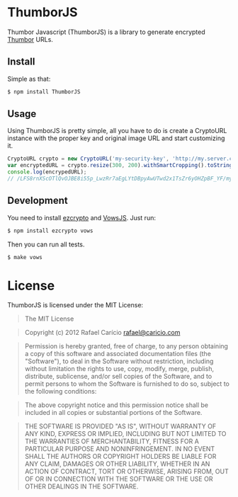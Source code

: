 # ThumborJS

Thumbor Javascript (ThumborJS) is a library to generate encrypted [Thumbor](https://github.com/globocom/thumbor/) URLs. 

## Install

Simple as that:

```bash
$ npm install ThumborJS
```

## Usage

Using ThumborJS is pretty simple, all you have to do is create a CryptoURL instance with the 
proper key and original image URL and start customizing it.

```javascript
CryptoURL crypto = new CryptoURL('my-security-key', 'http://my.server.com/path/to/my/image.jpg');
var encryptedURL = crypto.resize(300, 200).withSmartCropping().toString();
console.log(encrypedURL);
// /LFS8rnXScOTlQvOJBE8i55p_LwzRr7aEgLYtDBpyAwUTwd2x1TsZr6yOHZpBF_YF/my.server.com/some/path/to/image.jpg
```

## Development

You need to install [ezcrypto](https://github.com/ElmerZhang/ezcrypto) and [VowsJS](http://vowsjs.org/). Just run:

```bash
$ npm install ezcrypto vows
```

Then you can run all tests.

```bash
$ make vows
```

# License

ThumborJS is licensed under the MIT License:

> The MIT License

> Copyright (c) 2012 Rafael Carício <rafael@caricio.com>

> Permission is hereby granted, free of charge, to any person obtaining a copy
> of this software and associated documentation files (the "Software"), to deal
> in the Software without restriction, including without limitation the rights
> to use, copy, modify, merge, publish, distribute, sublicense, and/or sell
> copies of the Software, and to permit persons to whom the Software is
> furnished to do so, subject to the following conditions:

> The above copyright notice and this permission notice shall be included in
> all copies or substantial portions of the Software.

> THE SOFTWARE IS PROVIDED "AS IS", WITHOUT WARRANTY OF ANY KIND, EXPRESS OR
> IMPLIED, INCLUDING BUT NOT LIMITED TO THE WARRANTIES OF MERCHANTABILITY,
> FITNESS FOR A PARTICULAR PURPOSE AND NONINFRINGEMENT. IN NO EVENT SHALL THE
> AUTHORS OR COPYRIGHT HOLDERS BE LIABLE FOR ANY CLAIM, DAMAGES OR OTHER
> LIABILITY, WHETHER IN AN ACTION OF CONTRACT, TORT OR OTHERWISE, ARISING FROM,
> OUT OF OR IN CONNECTION WITH THE SOFTWARE OR THE USE OR OTHER DEALINGS IN
> THE SOFTWARE.
